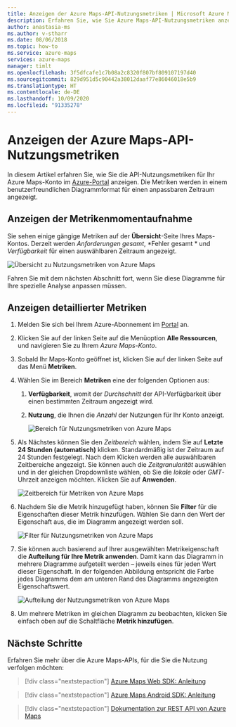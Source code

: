 ```yaml
---
title: Anzeigen der Azure Maps-API-Nutzungsmetriken | Microsoft Azure Maps
description: Erfahren Sie, wie Sie Azure Maps-API-Nutzungsmetriken anzeigen, z. B. Anforderungen gesamt, Fehler gesamt und Verfügbarkeit. Erfahren Sie, wie Sie Daten filtern und Ergebnisse aufteilen.
author: anastasia-ms
ms.author: v-stharr
ms.date: 08/06/2018
ms.topic: how-to
ms.service: azure-maps
services: azure-maps
manager: timlt
ms.openlocfilehash: 3f5dfcafe1c7b08a2c8320f807bf809107197d40
ms.sourcegitcommit: 829d951d5c90442a38012daaf77e86046018e5b9
ms.translationtype: HT
ms.contentlocale: de-DE
ms.lasthandoff: 10/09/2020
ms.locfileid: "91335278"
---
```

# <a name="view-azure-maps-api-usage-metrics"></a>Anzeigen der Azure Maps-API-Nutzungsmetriken

In diesem Artikel erfahren Sie, wie Sie die API-Nutzungsmetriken für Ihr Azure Maps-Konto im [Azure-Portal](https://portal.azure.com) anzeigen. Die Metriken werden in einem benutzerfreundlichen Diagrammformat für einen anpassbaren Zeitraum angezeigt.

## <a name="view-metric-snapshot"></a>Anzeigen der Metrikenmomentaufnahme

Sie sehen einige gängige Metriken auf der **Übersicht**-Seite Ihres Maps-Kontos. Derzeit werden *Anforderungen gesamt*, *Fehler gesamt * und *Verfügbarkeit* für einen auswählbaren Zeitraum angezeigt.

![Übersicht zu Nutzungsmetriken von Azure Maps](media/how-to-view-api-usage/portal-overview.png)

Fahren Sie mit dem nächsten Abschnitt fort, wenn Sie diese Diagramme für Ihre spezielle Analyse anpassen müssen.

## <a name="view-detailed-metrics"></a>Anzeigen detaillierter Metriken

1. Melden Sie sich bei Ihrem Azure-Abonnement im [Portal](https://portal.azure.com) an.

2. Klicken Sie auf der linken Seite auf die Menüoption **Alle Ressourcen**, und navigieren Sie zu Ihrem *Azure Maps-Konto*.

3. Sobald Ihr Maps-Konto geöffnet ist, klicken Sie auf der linken Seite auf das Menü **Metriken**.

4. Wählen Sie im Bereich **Metriken** eine der folgenden Optionen aus:

   1. **Verfügbarkeit**, womit der *Durchschnitt* der API-Verfügbarkeit über einen bestimmten Zeitraum angezeigt wird.
   2. **Nutzung**, die Ihnen die *Anzahl* der Nutzungen für Ihr Konto anzeigt.

      ![Bereich für Nutzungsmetriken von Azure Maps](media/how-to-view-api-usage/portal-metrics.png)

5. Als Nächstes können Sie den *Zeitbereich* wählen, indem Sie auf **Letzte 24 Stunden (automatisch)** klicken. Standardmäßig ist der Zeitraum auf 24 Stunden festgelegt. Nach dem Klicken werden alle auswählbaren Zeitbereiche angezeigt. Sie können auch die *Zeitgranularität* auswählen und in der gleichen Dropdownliste wählen, ob Sie die *lokale* oder *GMT*-Uhrzeit anzeigen möchten. Klicken Sie auf **Anwenden**.

    ![Zeitbereich für Metriken von Azure Maps](media/how-to-view-api-usage/time-range.png)

6. Nachdem Sie die Metrik hinzugefügt haben, können Sie **Filter** für die Eigenschaften dieser Metrik hinzufügen. Wählen Sie dann den Wert der Eigenschaft aus, die im Diagramm angezeigt werden soll.

    ![Filter für Nutzungsmetriken von Azure Maps](media/how-to-view-api-usage/filter.png)

7. Sie können auch basierend auf Ihrer ausgewählten Metrikeigenschaft die **Aufteilung für Ihre Metrik anwenden**. Damit kann das Diagramm in mehrere Diagramme aufgeteilt werden – jeweils eines für jeden Wert dieser Eigenschaft. In der folgenden Abbildung entspricht die Farbe jedes Diagramms dem am unteren Rand des Diagramms angezeigten Eigenschaftswert.

    ![Aufteilung der Nutzungsmetriken von Azure Maps](media/how-to-view-api-usage/splitting.png)

8. Um mehrere Metriken im gleichen Diagramm zu beobachten, klicken Sie einfach oben auf die Schaltfläche **Metrik hinzufügen**.

## <a name="next-steps"></a>Nächste Schritte

Erfahren Sie mehr über die Azure Maps-APIs, für die Sie die Nutzung verfolgen möchten:
> [!div class="nextstepaction"] 
> [Azure Maps Web SDK: Anleitung](how-to-use-map-control.md)

> [!div class="nextstepaction"] 
> [Azure Maps Android SDK: Anleitung](how-to-use-android-map-control-library.md)

> [!div class="nextstepaction"]
> [Dokumentation zur REST API von Azure Maps](https://docs.microsoft.com/rest/api/maps)
